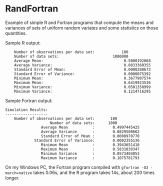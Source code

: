 # RandFortran
Example of simple R and Fortran programs that compute the means and variances of sets of uniform random variates and
some statistics on those quantities.

Sample R output:

```
    Number of observations per data set:            100
    Number of data sets:                        1000000
    Average Mean:                                    0.5000192068
    Average Variance:                                0.0833360355
    Standard Error of Mean:                          0.0000288673
    Standard Error of Variance:                      0.0000075392
    Minimum Mean:                                    0.3677907574
    Maximum Mean:                                    0.6419923536
    Minimum Variance:                                0.0501358999
    Maximum Variance:                                0.1214716295
```

Sample Fortran output:

```
Simulation Results:
-------------------
    Number of observations per data set:       100
                    Number of data sets:      1000
                Average Mean           :        0.4997445425
                Average Variance       :        0.0829500662
                Standard Error of Mean :        0.0008970770
             Standard Error of Variance:        0.0002355136
                Minimum Mean           :        0.3943651410
                Maximum Mean           :        0.5831039347
                Minimum Variance       :        0.0573404053
                Maximum Variance       :        0.1075781793
```
On my Windows PC, the Fortran program compiled with `gfortran -O3 -march=native` takes 0.06s, and the R program takes 14s, about 200 times longer.
